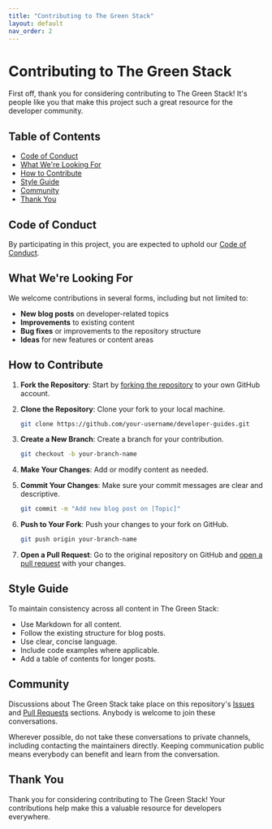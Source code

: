 ```yaml
---
title: "Contributing to The Green Stack"
layout: default
nav_order: 2
---
```



# Contributing to The Green Stack

First off, thank you for considering contributing to The Green Stack! It's people like you that make this project such a great resource for the developer community.

## Table of Contents
- [Code of Conduct](#code-of-conduct)
- [What We're Looking For](#what-were-looking-for)
- [How to Contribute](#how-to-contribute)
- [Style Guide](#style-guide)
- [Community](#community)
- [Thank You](#thank-you)

## Code of Conduct

By participating in this project, you are expected to uphold our [Code of Conduct](CODE_OF_CONDUCT.md).

## What We're Looking For

We welcome contributions in several forms, including but not limited to:

- **New blog posts** on developer-related topics
- **Improvements** to existing content
- **Bug fixes** or improvements to the repository structure
- **Ideas** for new features or content areas

## How to Contribute

1. **Fork the Repository**: Start by [forking the repository](https://docs.github.com/en/github/getting-started-with-github/fork-a-repo) to your own GitHub account.

2. **Clone the Repository**: Clone your fork to your local machine.

   ```bash
   git clone https://github.com/your-username/developer-guides.git
   ```

3. **Create a New Branch**: Create a branch for your contribution.

   ```bash
   git checkout -b your-branch-name
   ```

4. **Make Your Changes**: Add or modify content as needed.

5. **Commit Your Changes**: Make sure your commit messages are clear and descriptive.

   ```bash
   git commit -m "Add new blog post on [Topic]"
   ```

6. **Push to Your Fork**: Push your changes to your fork on GitHub.

   ```bash
   git push origin your-branch-name
   ```

7. **Open a Pull Request**: Go to the original repository on GitHub and [open a pull request](https://docs.github.com/en/github/collaborating-with-issues-and-pull-requests/about-pull-requests) with your changes.

## Style Guide

To maintain consistency across all content in The Green Stack:

- Use Markdown for all content.
- Follow the existing structure for blog posts.
- Use clear, concise language.
- Include code examples where applicable.
- Add a table of contents for longer posts.

## Community

Discussions about The Green Stack take place on this repository's [Issues](https://github.com/PhilGreen-Dev/developer-guides/issues) and [Pull Requests](https://github.com/PhilGreen-Dev/developer-guides/pulls) sections. Anybody is welcome to join these conversations.

Wherever possible, do not take these conversations to private channels, including contacting the maintainers directly. Keeping communication public means everybody can benefit and learn from the conversation.

## Thank You

Thank you for considering contributing to The Green Stack! Your contributions help make this a valuable resource for developers everywhere.
